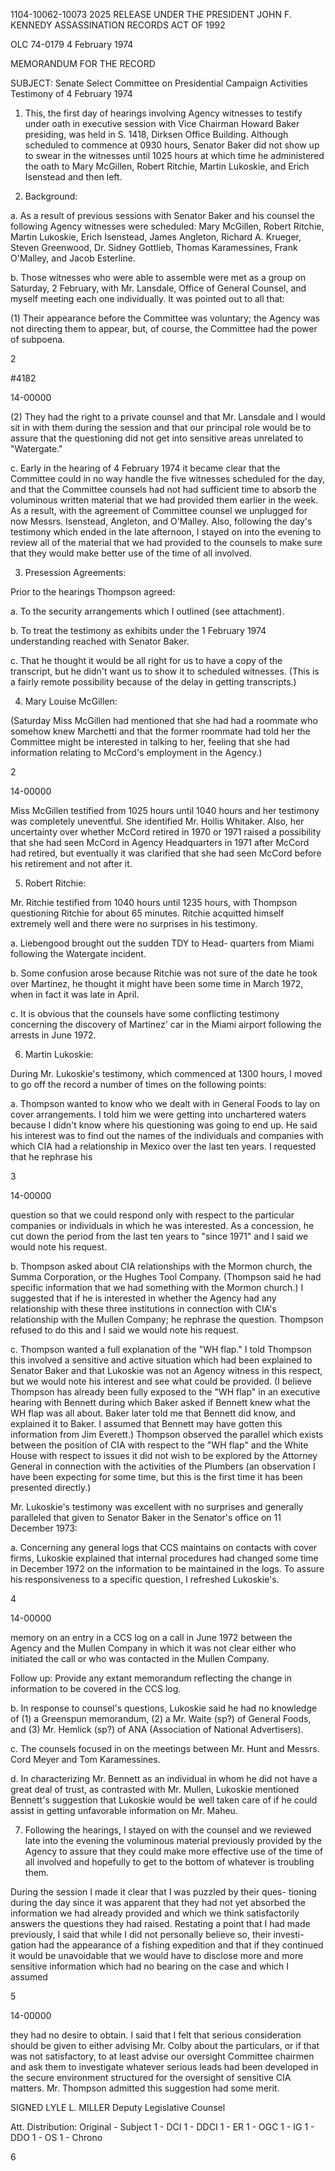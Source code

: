 1104-10062-10073 2025 RELEASE UNDER THE PRESIDENT JOHN F. KENNEDY ASSASSINATION RECORDS ACT OF 1992

OLC 74-0179
4 February 1974

MEMORANDUM FOR THE RECORD

SUBJECT: Senate Select Committee on Presidential Campaign Activities
Testimony of 4 February 1974

1. This, the first day of hearings involving Agency witnesses to testify under oath in executive session with Vice Chairman Howard Baker presiding, was held in S. 1418, Dirksen Office Building. Although scheduled to commence at 0930 hours, Senator Baker did not show up to swear in the witnesses until 1025 hours at which time he administered the oath to Mary McGillen, Robert Ritchie, Martin Lukoskie, and Erich Isenstead and then left.

2. Background:

a. As a result of previous sessions with Senator Baker and his counsel the following Agency witnesses were scheduled: Mary McGillen, Robert Ritchie, Martin Lukoskie, Erich Isenstead, James Angleton, Richard A. Krueger, Steven Greenwood, Dr. Sidney Gottlieb, Thomas Karamessines, Frank O'Malley, and Jacob Esterline.

b. Those witnesses who were able to assemble were met as a group on Saturday, 2 February, with Mr. Lansdale, Office of General Counsel, and myself meeting each one individually. It was pointed out to all that:

(1) Their appearance before the Committee was voluntary; the Agency was not directing them to appear, but, of course, the Committee had the power of subpoena.

2

#4182

14-00000

(2) They had the right to a private counsel and that Mr. Lansdale and I would sit in with them during the session and that our principal role would be to assure that the questioning did not get into sensitive areas unrelated to "Watergate."

c. Early in the hearing of 4 February 1974 it became clear that the Committee could in no way handle the five witnesses scheduled for the day, and that the Committee counsels had not had sufficient time to absorb the voluminous written material that we had provided them earlier in the week. As a result, with the agreement of Committee counsel we unplugged for now Messrs. Isenstead, Angleton, and O'Malley. Also, following the day's testimony which ended in the late afternoon, I stayed on into the evening to review all of the material that we had provided to the counsels to make sure that they would make better use of the time of all involved.

3. Presession Agreements:

Prior to the hearings Thompson agreed:

a. To the security arrangements which I outlined (see attachment).

b. To treat the testimony as exhibits under the 1 February 1974 understanding reached with Senator Baker.

c. That he thought it would be all right for us to have a copy of the transcript, but he didn't want us to show it to scheduled witnesses. (This is a fairly remote possibility because of the delay in getting transcripts.)

4. Mary Louise McGillen:

(Saturday Miss McGillen had mentioned that she had had a roommate who somehow knew Marchetti and that the former roommate had told her the Committee might be interested in talking to her, feeling that she had information relating to McCord's employment in the Agency.)

2

14-00000

Miss McGillen testified from 1025 hours until 1040 hours and her testimony was completely uneventful. She identified Mr. Hollis Whitaker. Also, her uncertainty over whether McCord retired in 1970 or 1971 raised a possibility that she had seen McCord in Agency Headquarters in 1971 after McCord had retired, but eventually it was clarified that she had seen McCord before his retirement and not after it.

5. Robert Ritchie:

Mr. Ritchie testified from 1040 hours until 1235 hours, with Thompson questioning Ritchie for about 65 minutes. Ritchie acquitted himself extremely well and there were no surprises in his testimony.

a. Liebengood brought out the sudden TDY to Head- quarters from Miami following the Watergate incident.

b. Some confusion arose because Ritchie was not sure of the date he took over Martinez, he thought it might have been some time in March 1972, when in fact it was late in April.

c. It is obvious that the counsels have some conflicting testimony concerning the discovery of Martinez' car in the Miami airport following the arrests in June 1972.

6. Martin Lukoskie:

During Mr. Lukoskie's testimony, which commenced at 1300 hours, I moved to go off the record a number of times on the following points:

a. Thompson wanted to know who we dealt with in General Foods to lay on cover arrangements. I told him we were getting into unchartered waters because I didn't know where his questioning was going to end up. He said his interest was to find out the names of the individuals and companies with which CIA had a relationship in Mexico over the last ten years. I requested that he rephrase his

3

14-00000

question so that we could respond only with respect to the particular companies or individuals in which he was interested. As a concession, he cut down the period from the last ten years to "since 1971" and I said we would note his request.

b. Thompson asked about CIA relationships with the Mormon church, the Summa Corporation, or the Hughes Tool Company. (Thompson said he had specific information that we had something with the Mormon church.) I suggested that if he is interested in whether the Agency had any relationship with these three institutions in connection with CIA's relationship with the Mullen Company; he rephrase the question. Thompson refused to do this and I said we would note his request.

c. Thompson wanted a full explanation of the "WH flap." I told Thompson this involved a sensitive and active situation which had been explained to Senator Baker and that Lukoskie was not an Agency witness in this respect, but we would note his interest and see what could be provided. (I believe Thompson has already been fully exposed to the "WH flap" in an executive hearing with Bennett during which Baker asked if Bennett knew what the WH flap was all about. Baker later told me that Bennett did know, and explained it to Baker. I assumed that Bennett may have gotten this information from Jim Everett.) Thompson observed the parallel which exists between the position of CIA with respect to the "WH flap" and the White House with respect to issues it did not wish to be explored by the Attorney General in connection with the activities of the Plumbers (an observation I have been expecting for some time, but this is the first time it has been presented directly.)

Mr. Lukoskie's testimony was excellent with no surprises and generally paralleled that given to Senator Baker in the Senator's office on 11 December 1973:

a. Concerning any general logs that CCS maintains on contacts with cover firms, Lukoskie explained that internal procedures had changed some time in December 1972 on the information to be maintained in the logs. To assure his responsiveness to a specific question, I refreshed Lukoskie's.

4

14-00000

memory on an entry in a CCS log on a call in June 1972 between the Agency and the Mullen Company in which it was not clear either who initiated the call or who was contacted in the Mullen Company.

Follow up: Provide any extant memorandum reflecting the change in information to be covered in the CCS log.

b. In response to counsel's questions, Lukoskie said he had no knowledge of (1) a Greenspun memorandum, (2) a Mr. Waite (sp?) of General Foods, and (3) Mr. Hemlick (sp?) of ANA (Association of National Advertisers).

c. The counsels focused in on the meetings between Mr. Hunt and Messrs. Cord Meyer and Tom Karamessines.

d. In characterizing Mr. Bennett as an individual in whom he did not have a great deal of trust, as contrasted with Mr. Mullen, Lukoskie mentioned Bennett's suggestion that Lukoskie would be well taken care of if he could assist in getting unfavorable information on Mr. Maheu.

7. Following the hearings, I stayed on with the counsel and we reviewed late into the evening the voluminous material previously provided by the Agency to assure that they could make more effective use of the time of all involved and hopefully to get to the bottom of whatever is troubling them.

During the session I made it clear that I was puzzled by their ques- tioning during the day since it was apparent that they had not yet absorbed the information we had already provided and which we think satisfactorily answers the questions they had raised. Restating a point that I had made previously, I said that while I did not personally believe so, their investi- gation had the appearance of a fishing expedition and that if they continued it would be unavoidable that we would have to disclose more and more sensitive information which had no bearing on the case and which I assumed

5

14-00000

they had no desire to obtain. I said that I felt that serious consideration should be given to either advising Mr. Colby about the particulars, or if that was not satisfactory, to at least advise our oversight Committee chairmen and ask them to investigate whatever serious leads had been developed in the secure environment structured for the oversight of sensitive CIA matters. Mr. Thompson admitted this suggestion had some merit.

SIGNED
LYLE L. MILLER
Deputy Legislative Counsel

Att.
Distribution:
Original - Subject
1 - DCI
1 - DDCI
1 - ER
1 - OGC
1 - IG
1 - DDO
1 - OS
1 - Chrono

6
